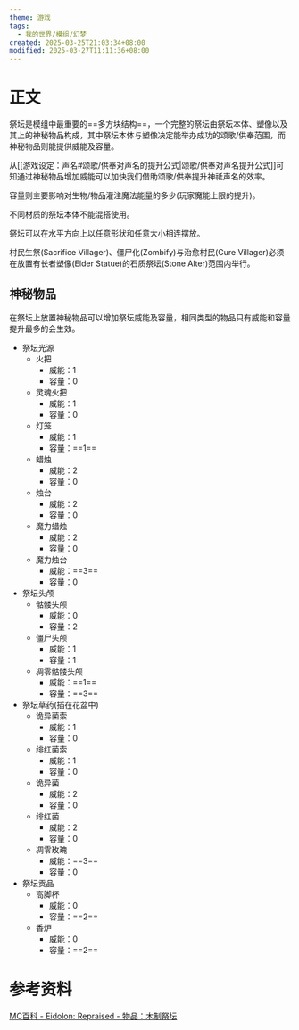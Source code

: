 ```yaml
---
theme: 游戏
tags:
  - 我的世界/模组/幻梦
created: 2025-03-25T21:03:34+08:00
modified: 2025-03-27T11:11:36+08:00
---
```

# 正文
祭坛是模组中最重要的==多方块结构==，一个完整的祭坛由祭坛本体、塑像以及其上的神秘物品构成，其中祭坛本体与塑像决定能举办成功的颂歌/供奉范围，而神秘物品则能提供威能及容量。

从[[游戏设定：声名#颂歌/供奉对声名的提升公式|颂歌/供奉对声名提升公式]]可知通过神秘物品增加威能可以加快我们借助颂歌/供奉提升神祗声名的效率。

容量则主要影响对生物/物品灌注魔法能量的多少(玩家魔能上限的提升)。

不同材质的祭坛本体不能混搭使用。

祭坛可以在水平方向上以任意形状和任意大小相连摆放。

村民生祭(Sacrifice Villager)、僵尸化(Zombify)与治愈村民(Cure Villager)必须在放置有长者塑像(Elder Statue)的石质祭坛(Stone Alter)范围内举行。
## 神秘物品
在祭坛上放置神秘物品可以增加祭坛威能及容量，相同类型的物品只有威能和容量提升最多的会生效。

- 祭坛光源
	- 火把
		- 威能：1
		- 容量：0
	- 灵魂火把
		- 威能：1
		- 容量：0
	- 灯笼
		- 威能：1
		- 容量：==1==
	- 蜡烛
		- 威能：2
		- 容量：0
	- 烛台
		- 威能：2
		- 容量：0
	- 魔力蜡烛
		- 威能：2
		- 容量：0
	- 魔力烛台
		- 威能：==3==
		- 容量：0
- 祭坛头颅
	- 骷髅头颅
		- 威能：0
		- 容量：2
	- 僵尸头颅
		- 威能：1
		- 容量：1
	- 凋零骷髅头颅
		- 威能：==1==
		- 容量：==3==
- 祭坛草药(插在花盆中)
	- 诡异菌索
		- 威能：1
		- 容量：0
	- 绯红菌索
		- 威能：1
		- 容量：0
	- 诡异菌
		- 威能：2
		- 容量：0
	- 绯红菌
		- 威能：2
		- 容量：0
	- 凋零玫瑰
		- 威能：==3==
		- 容量：0
- 祭坛贡品
	- 高脚杯
		- 威能：0
		- 容量：==2==
	- 香炉
		- 威能：0
		- 容量：==2==

# 参考资料
[MC百科 - Eidolon: Repraised - 物品：木制祭坛](https://www.mcmod.cn/item/821643.html)